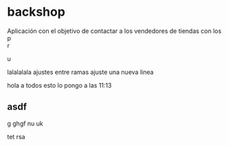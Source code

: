 # backshop
Aplicación con el objetivo de contactar a los vendedores de tiendas con los 
p   
r

u



lalalalala
ajustes entre ramas
ajuste una nueva linea

hola a todos esto lo pongo a las 11:13
## asdf
g
ghgf
nu
uk

tet
rsa
